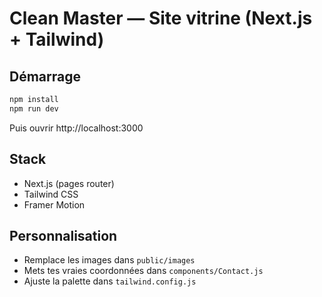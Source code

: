 # Clean Master — Site vitrine (Next.js + Tailwind)

## Démarrage
```bash
npm install
npm run dev
```
Puis ouvrir http://localhost:3000

## Stack
- Next.js (pages router)
- Tailwind CSS
- Framer Motion

## Personnalisation
- Remplace les images dans `public/images`
- Mets tes vraies coordonnées dans `components/Contact.js`
- Ajuste la palette dans `tailwind.config.js`
